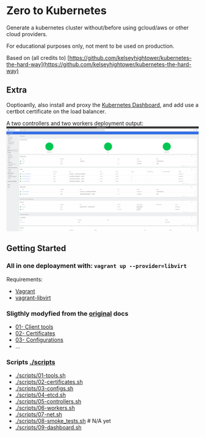 # Zero to Kubernetes

Generate a kubernetes cluster without/before using gcloud/aws or other cloud providers.

For educational purposes only, not ment to be used on production.

Based on (all credits to) [https://github.com/kelseyhightower/kubernetes-the-hard-way](https://github.com/kelseyhightower/kubernetes-the-hard-way)

## Extra

Ooptioanlly, also install and proxy the [Kubernetes Dashboard](https://kubernetes.io/docs/tasks/access-application-cluster/web-ui-dashboard/), and add use a certbot certificate on the load balancer.

A two controllers and two workers deployment output:
!["dashboard](./docs/dashboard.png "dashboard")

## Getting Started

### All in one deploayment with: `vagrant up --provider=libvirt`

Requirements:

- [Vagrant](https://www.vagrantup.com/)
- [vagrant-libvirt](https://github.com/vagrant-libvirt/vagrant-libvirt)

### Sligthly modyfied from the [original](https://github.com/kelseyhightower/kubernetes-the-hard-way) docs

- [01- Client tools](docs/01-client-tools.md)
- [02- Certificates](docs/02-certificates.md)
- [03- Configurations](docs/03-configs.md)
- ...

### Scripts [./scripts](./scripts)

- [./scripts/01-tools.sh](./scripts/01-tools.sh)
- [./scripts/02-certificates.sh](./scripts/02-certificates.sh)
- [./scripts/03-configs.sh](./scripts/03-configs.sh)
- [./scripts/04-etcd.sh](./scripts/04-etcd.sh)
- [./scripts/05-controllers.sh](./scripts/05-controllers.sh)
- [./scripts/06-workers.sh](./scripts/06-workers.sh)
- [./scripts/07-net.sh](./scripts/07-net.sh)
- [./scripts/08-smoke_tests.sh](./scripts/08-smoke_tests.sh) # N/A yet
- [./scripts/09-dashboard.sh](./scripts/09-dashboard.sh)
